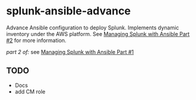 splunk-ansible-advance
======================

Advance Ansible configuration to deploy Splunk. Implements dynamic inventory under the AWS platform. See [Managing Splunk with Ansible Part #2](http://blogs.splunk.com/2014/07/12/deploying-splunk-securely-with-ansible-config-management-part-2/) for more information.

*part 2 of:* see [Managing Splunk with Ansible Part #1](http://blogs.splunk.com/2014/07/12/deploying-splunk-securely-with-ansible-config-management-part-1/)  

## TODO
* Docs
* add CM role 



